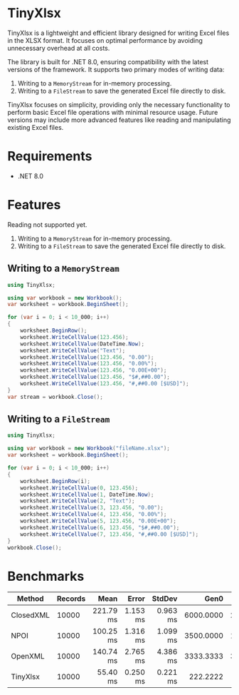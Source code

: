 # TinyXlsx
TinyXlsx is a lightweight and efficient library designed for writing Excel files in the XLSX format. It focuses on optimal performance by avoiding unnecessary overhead at all costs.

The library is built for .NET 8.0, ensuring compatibility with the latest versions of the framework. It supports two primary modes of writing data:

1.  Writing to a `MemoryStream` for in-memory processing.
2.  Writing to a `FileStream` to save the generated Excel file directly to disk.

TinyXlsx focuses on simplicity, providing only the necessary functionality to perform basic Excel file operations with minimal resource usage. Future versions may include more advanced features like reading and manipulating existing Excel files.

# Requirements
- .NET 8.0

# Features
Reading not supported yet.

1.  Writing to a `MemoryStream` for in-memory processing.
2.  Writing to a `FileStream` to save the generated Excel file directly to disk.

## Writing to a `MemoryStream`

```csharp
using TinyXlsx;

using var workbook = new Workbook();
var worksheet = workbook.BeginSheet();

for (var i = 0; i < 10_000; i++)
{
    worksheet.BeginRow();
    worksheet.WriteCellValue(123.456);
    worksheet.WriteCellValue(DateTime.Now);
    worksheet.WriteCellValue("Text");
    worksheet.WriteCellValue(123.456, "0.00");
    worksheet.WriteCellValue(123.456, "0.00%");
    worksheet.WriteCellValue(123.456, "0.00E+00");
    worksheet.WriteCellValue(123.456, "$#,##0.00");
    worksheet.WriteCellValue(123.456, "#,##0.00 [$USD]");
}
var stream = workbook.Close();
```

## Writing to a `FileStream`

```csharp
using TinyXlsx;

using var workbook = new Workbook("fileName.xlsx");
var worksheet = workbook.BeginSheet();

for (var i = 0; i < 10_000; i++)
{
    worksheet.BeginRow(i);
    worksheet.WriteCellValue(0, 123.456);
    worksheet.WriteCellValue(1, DateTime.Now);
    worksheet.WriteCellValue(2, "Text");
    worksheet.WriteCellValue(3, 123.456, "0.00");
    worksheet.WriteCellValue(4, 123.456, "0.00%");
    worksheet.WriteCellValue(5, 123.456, "0.00E+00");
    worksheet.WriteCellValue(6, 123.456, "$#,##0.00");
    worksheet.WriteCellValue(7, 123.456, "#,##0.00 [$USD]");
}
workbook.Close();
```
# Benchmarks
| Method    | Records | Mean      | Error    | StdDev   | Gen0      | Gen1      | Gen2      | Allocated |
|---------- |-------- |----------:|---------:|---------:|----------:|----------:|----------:|----------:|
| ClosedXML | 10000   | 221.79 ms | 1.153 ms | 0.963 ms | 6000.0000 | 2000.0000 | 1000.0000 |  97.65 MB |
| NPOI      | 10000   | 100.25 ms | 1.316 ms | 1.099 ms | 3500.0000 | 1000.0000 |         - |  58.64 MB |
| OpenXML   | 10000   | 140.74 ms | 2.765 ms | 4.386 ms | 3333.3333 | 3000.0000 | 1000.0000 |  52.97 MB |
| TinyXlsx  | 10000   |  55.40 ms | 0.250 ms | 0.221 ms |  222.2222 |  222.2222 |  222.2222 |   1.01 MB |
